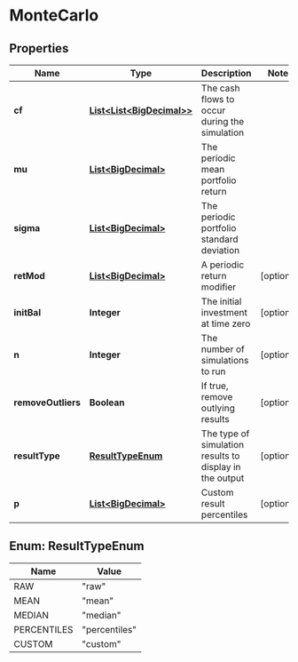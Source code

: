 
# MonteCarlo

## Properties
Name | Type | Description | Notes
------------ | ------------- | ------------- | -------------
**cf** | [**List&lt;List&lt;BigDecimal&gt;&gt;**](List.md) | The cash flows to occur during the simulation | 
**mu** | [**List&lt;BigDecimal&gt;**](BigDecimal.md) | The periodic mean portfolio return | 
**sigma** | [**List&lt;BigDecimal&gt;**](BigDecimal.md) | The periodic portfolio standard deviation | 
**retMod** | [**List&lt;BigDecimal&gt;**](BigDecimal.md) | A periodic return modifier |  [optional]
**initBal** | **Integer** | The initial investment at time zero |  [optional]
**n** | **Integer** | The number of simulations to run |  [optional]
**removeOutliers** | **Boolean** | If true, remove outlying results |  [optional]
**resultType** | [**ResultTypeEnum**](#ResultTypeEnum) | The type of simulation results to display in the output |  [optional]
**p** | [**List&lt;BigDecimal&gt;**](BigDecimal.md) | Custom result percentiles |  [optional]


<a name="ResultTypeEnum"></a>
## Enum: ResultTypeEnum
Name | Value
---- | -----
RAW | &quot;raw&quot;
MEAN | &quot;mean&quot;
MEDIAN | &quot;median&quot;
PERCENTILES | &quot;percentiles&quot;
CUSTOM | &quot;custom&quot;



